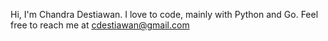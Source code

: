 Hi, I'm Chandra Destiawan. I love to code, mainly with Python and Go. 
Feel free to reach me at cdestiawan@gmail.com
